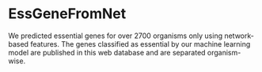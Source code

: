 # EssGeneFromNet

We predicted essential genes for over 2700 organisms only using network-based features. The genes classified as essential by our machine learning model are published in this web database and are separated organism-wise.
